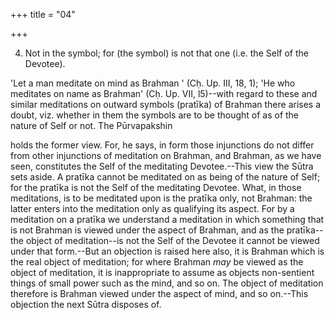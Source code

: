 +++
title = "04"

+++


4. Not in the symbol; for (the symbol) is not that one (i.e. the Self of the Devotee).

'Let a man meditate on mind as Brahman ' (Cḥ. Up. III, 18, 1); 'He who meditates on name as Brahman' (Cḥ. Up. VII, l5)--with regard to these and similar meditations on outward symbols (pratīka) of Brahman there arises a doubt, viz. whether in them the symbols are to be thought of as of the nature of Self or not. The Pūrvapakshin

holds the former view. For, he says, in form those injunctions do not differ from other injunctions of meditation on Brahman, and Brahman, as we have seen, constitutes the Self of the meditating Devotee.--This view the Sūtra sets aside. A pratīka cannot be meditated on as being of the nature of Self; for the pratīka is not the Self of the meditating Devotee. What, in those meditations, is to be meditated upon is the pratīka only, not Brahman: the latter enters into the meditation only as qualifying its aspect. For by a meditation on a pratīka we understand a meditation in which something that is not Brahman is viewed under the aspect of Brahman, and as the pratīka--the object of meditation--is not the Self of the Devotee it cannot be viewed under that form.--But an objection is raised here also, it is Brahman which is the real object of meditation; for where Brahman _may_ be viewed as the object of meditation, it is inappropriate to assume as objects non-sentient things of small power such as the mind, and so on. The object of meditation therefore is Brahman viewed under the aspect of mind, and so on.--This objection the next Sūtra disposes of.

